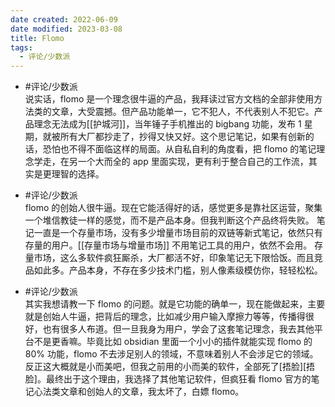 ```yaml
---
date created: 2022-06-09
date modified: 2023-03-08
title: Flomo
tags:
  - 评论/少数派
---
```

- #评论/少数派  
	说实话，flomo 是一个理念很牛逼的产品，我拜读过官方文档的全部非使用方法类的文章，大受震撼。但产品功能单一，它不犯人，不代表别人不犯它。产品理念无法成为[[护城河]]，当年锤子手机推出的 bigbang 功能，发布 1 星期，就被所有大厂都抄走了，抄得又快又好。这个思记笔记，如果有创新的话，恐怕也不得不面临这样的局面。从自私自利的角度看，把 flomo 的笔记理念学走，在另一个大而全的 app 里面实现，更有利于整合自己的工作流，其实是更理智的选择。

- #评论/少数派  
	flomo 的创始人很牛逼。现在它能活得好的话，感觉更多是靠社区运营，聚集一个堆信教徒一样的感觉，而不是产品本身。但我判断这个产品终将失败。
	笔记一直是一个存量市场，没有多少增量市场目前的双链等新式笔记，依然只有存量的用户。[[存量市场与增量市场]]
	不用笔记工具的用户，依然不会用。
	存量市场，这么多软件疯狂厮杀，大厂都活不好，印象笔记无下限恰饭。而且竞品如此多。产品本身，不存在多少技术门槛，别人像素级模仿你，轻轻松松。
- #评论/少数派  
	其实我想请教一下 flomo 的问题。就是它功能的确单一，现在能做起来，主要就是创始人牛逼，把背后的理念，比如减少用户输入摩擦力等等，传播得很好，也有很多人布道。但一旦我身为用户，学会了这套笔记理念，我去其他平台不是更香嘛。毕竟比如 obsidian 里面一个小小的插件就能实现 flomo 的 80% 功能，flomo 不去涉足别人的领域，不意味着别人不会涉足它的领域。反正这大概就是小而美吧，但我之前用的小而美的软件，全部死了[捂脸][捂脸]。最终出于这个理由，我选择了其他笔记软件，但疯狂看 flomo 官方的笔记心法类文章和创始人的文章，我太坏了，白嫖 flomo。
